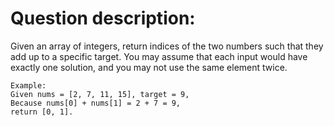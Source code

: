 # Question description: 
Given an array of integers, return indices of the two numbers such that they add up to a specific target.
You may assume that each input would have exactly one solution, and you may not use the same element twice.
```
Example:
Given nums = [2, 7, 11, 15], target = 9,
Because nums[0] + nums[1] = 2 + 7 = 9,
return [0, 1].
```
